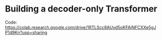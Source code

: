 # Building a decoder-only Transformer

Code:
https://colab.research.google.com/drive/1RTLScc8AUvd5oKFAjNFCXXe5gJP1d9Kn?usp=sharing
